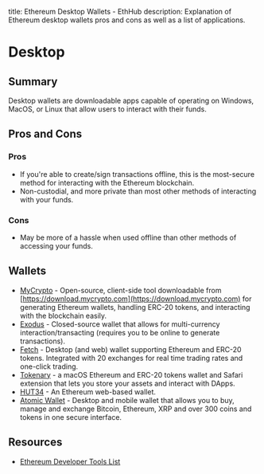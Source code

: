 title: Ethereum Desktop Wallets - EthHub
description: Explanation of Ethereum desktop wallets pros and cons as well as a list of applications.

# Desktop

## Summary

Desktop wallets are downloadable apps capable of operating on Windows, MacOS, or Linux that allow users to interact with their funds.

## Pros and Cons

### Pros

* If you're able to create/sign transactions offline, this is the most-secure method for interacting with the Ethereum blockchain.
* Non-custodial, and more private than most other methods of interacting with your funds.

### Cons

* May be more of a hassle when used offline than other methods of accessing your funds.

## Wallets

* [MyCrypto](https://github.com/MyCryptoHQ) - Open-source, client-side tool downloadable from [https://download.mycrypto.com](https://download.mycrypto.com) for generating Ethereum wallets, handling ERC-20 tokens, and interacting with the blockchain easily.
* [Exodus](https://exodus.io) - Closed-source wallet that allows for multi-currency interaction/transacting \(requires you to be online to generate transactions\).
* [Fetch](https://hellofetch.co/download) - Desktop \(and web\) wallet supporting Ethereum and ERC-20 tokens. Integrated with 20 exchanges for real time trading rates and one-click trading.
* [Tokenary](https://tokenary.io/masos) - a macOS Ethereum and ERC-20 tokens wallet and Safari extension that lets you store your assets and interact with DApps.
* [HUT34](https://wallet.hut34.io/) - An Ethereum web-based wallet.
* [Atomic Wallet](https://atomicwallet.io) - Desktop and mobile wallet that allows you to buy, manage and exchange Bitcoin, Ethereum, XRP and over 300 coins and tokens in one secure interface.

## Resources

* [Ethereum Developer Tools List](https://github.com/ConsenSys/ethereum-developer-tools-list/blob/master/EcosystemResources.md)

